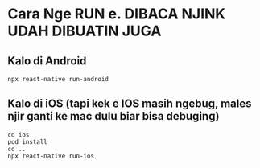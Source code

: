 # Cara Nge RUN e. DIBACA NJINK UDAH DIBUATIN JUGA

## Kalo di Android
```
npx react-native run-android
```

## Kalo di iOS (tapi kek e IOS masih ngebug, males njir ganti ke mac dulu biar bisa debuging)
```
cd ios
pod install
cd ..
npx react-native run-ios
```